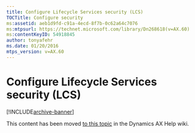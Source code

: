 ```yaml
---
title: Configure Lifecycle Services security (LCS)
TOCTitle: Configure security
ms:assetid: aeb1d9fd-c91a-4ecd-8f7b-0c62a64c7076
ms:mtpsurl: https://technet.microsoft.com/library/Dn268618(v=AX.60)
ms:contentKeyID: 54918845
author: tonyafehr
ms.date: 01/20/2016
mtps_version: v=AX.60
---
```


# Configure Lifecycle Services security (LCS) 


[!INCLUDE[archive-banner](includes/archive-banner.md)]


This content has been moved [to this topic](https://ax.help.dynamics.com/en/wiki/configure-lifecycle-services-security-lcs/) in the Dynamics AX Help wiki.

  


